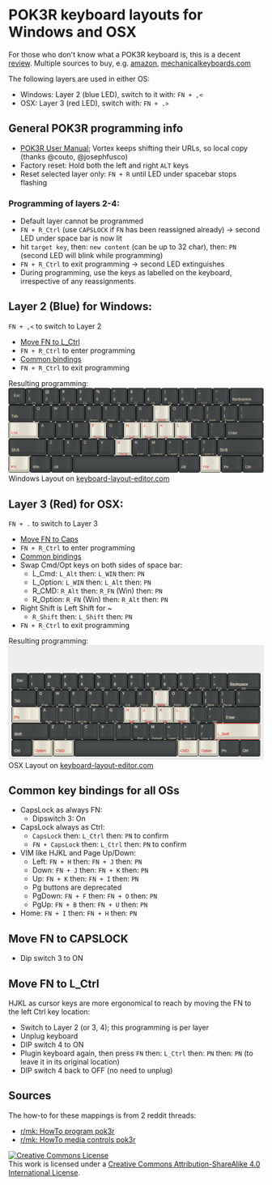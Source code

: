 # POK3R keyboard layouts for Windows and OSX
For those who don't know what a POK3R keyboard is, this is a decent [review](https://www.youtube.com/watch?v=8wjW-Or1jg8).
Multiple sources to buy, e.g. [amazon](http://smile.amazon.com/Mechanical-Keyboard-Keycaps-Cherry-Mx-Blue/dp/B00OFM51L2/), [mechanicalkeyboards.com](https://mechanicalkeyboards.com/shop/index.php?l=product_detail&p=1233)

The following layers are used in either OS:
* Windows: Layer 2 (blue LED), switch to it with: `FN + ,<`
* OSX: Layer 3 (red LED), switch with: `FN + .>`

## General POK3R programming info
* [POK3R User Manual](files\POK3R.User.Manual.V1.5.pdf); Vortex keeps shifting their URLs, so local copy (thanks @couto, @josephfusco)
* Factory reset: Hold both the left and right `ALT` keys
* Reset selected layer only: `FN + R` until LED under spacebar stops flashing

### Programming of layers 2-4:
* Default layer cannot be programmed
* `FN + R_Ctrl`  (use `CAPSLOCK` if `FN` has been reassigned already) -> second LED under space bar is now lit
* hit `target key`, then: `new content` (can be up to 32 char), then: `PN` (second LED will blink while programming)
* `FN + R_Ctrl` to exit programming -> second LED extinguishes
* During programming, use the keys as labelled on the keyboard, irrespective of any reassignments

## Layer 2 (Blue) for Windows:
`FN + ,<` to switch to Layer 2
* [Move FN to L_Ctrl](#Move_FN)
* `FN + R_Ctrl` to enter programming
* [Common bindings](#common_bindings)
* `FN + R_Ctrl` to exit programming

Resulting programming:
![Windows layout](img/layout-windows.png)
Windows Layout on [keyboard-layout-editor.com](http://www.keyboard-layout-editor.com/##@_name=Pok3r%20Layer%203%20for%20Windows&author=davidjenni&notes=See%20%5Bgithub%5D(https%2F:%2F%2F%2F%2Fgithub.com%2F%2Fdavidjenni%2F%2Fpok3r-layouts)%3B&@_y:1.5&c=%233c4041&t=%23aba18b&p=DCS&a:5%3B&=%0A%0A%0A%0A%60%20~%0A%0AEsc&_a:4%3B&=!%0A1%0A%0A%0AF1&=%2F@%0A2%0A%0A%0AF2&=%23%0A3%0A%0A%0AF3&=$%0A4%0A%0A%0AF4&=%25%0A5%0A%0A%0AF5&=%5E%0A6%0A%0A%0AF6&=%2F&%0A7%0A%0A%0AF7&=*%0A8%0A%0A%0AF8&=(%0A9%0A%0A%0AF9&=)%0A0%0A%0A%0AF10&=%2F_%0A-%0A%0A%0AF11&=+%0A%2F=%0A%0A%0AF12&_w:2%3B&=%0ABackspace%0A%0A%0ADel%3B&@_w:1.5%3B&=%0ATab&=Q&=W&=E&=R%0A%0A%0A%0AReset&=T%0A%0A%0A%0A15ms&=Y%0A%0A%0A%0ACal&=U%0A%0A%0A%0APgUp&_c=%23c7c3b5&t=%23ba1312%3B&=I%0A%0A%0A%0AHome&_c=%233c4041&t=%23aba18b%3B&=O%0A%0A%0A%0APgDn&=P%0A%0A%0A%0APrtSc&=%7B%0A%5B%0A%0A%0AScrlk&=%7D%0A%5D%0A%0A%0APause&_w:1.5%3B&=%7C%0A%5C%3B&@_c=%23c7c3b5&t=%23ba1312&w:1.25&w2:1.75%3B&=%0ACtrl&_x:0.5&c=%233c4041&t=%23aba18b%3B&=A&=S&=D&_c=%23c7c3b5&t=%23ba1312%3B&=F%0A%0A%0A%0APgDn&_c=%233c4041&t=%23aba18b%3B&=G%0A%0A%0A%0A0.1s&_c=%23c7c3b5&t=%23ba1312%3B&=H%0A%0A%0A%0ALeft&=J%0A%0A%0A%0ADown&=K%0A%0A%0A%0AUp&=L%0A%0A%0A%0ARight&_c=%233c4041&t=%23aba18b%3B&=%2F:%0A%2F%3B%0A%0A%0AIns&=%22%0A'%0A%0A%0ADel&_w:2.25%3B&=%0AEnter%3B&@_w:2.25%3B&=%0AShift&=Z&=X&=C&=V&_c=%23c7c3b5&t=%23ba1312%3B&=B%0A%0A%0A%0APgUp&_c=%233c4041&t=%23aba18b%3B&=N%0A%0A%0A%0AEnd&=M%0A%0A%0A%0ADefault&=%3C%0A,%0A%0A%0ALayer%202&=%3E%0A.%0A%0A%0ALayer%203&=%3F%0A%2F%2F%0A%0A%0ALayer%204&_w:2.75%3B&=%0AShift%3B&@_c=%23c7c3b5&t=%23ba1312&w:1.25%3B&=%0AFN&_c=%233c4041&t=%23aba18b&w:1.25%3B&=%0AWin&_w:1.25%3B&=%0AAlt&_p=DCS%20SPACE&w:6.25%3B&=&_p=DCS&w:1.25%3B&=%0AAlt&_c=%23c7c3b5&t=%23ba1312&w:1.25%3B&=%0AWin&_c=%233c4041&t=%23aba18b&w:1.25%3B&=%0APn&_w:1.25%3B&=%0ACtrl)

## Layer 3 (Red) for OSX:
`FN + .` to switch to Layer  3
* [Move FN to Caps](#Move_FN_CAPS)
* `FN + R_Ctrl` to enter programming
* [Common bindings](#common_bindings)
* Swap Cmd/Opt keys on both sides of space bar:
  * L_Cmd: `L_Alt` then: `L_WIN` then: `PN`
  * L_Option: `L_WIN` then: `L_Alt` then: `PN`
  * R_CMD: `R_Alt` then: `R_FN` (Win) then: `PN`
  * R_Option: `R_FN` (Win) then: `R_Alt` then: `PN`
* Right Shift is Left Shift for ~
  * `R_Shift` then: `L_Shift` then: `PN`
* `FN + R_Ctrl` to exit programming

Resulting programming:
![OSX layout](img/layout-osx.png)
OSX Layout on [keyboard-layout-editor.com](http://www.keyboard-layout-editor.com/#/gists/020d740c7833e703ac1da1d7f36df583)

## <a name="common_bindings"></a>Common key bindings for all OSs
* CapsLock as always FN:
  * Dipswitch 3: On
* CapsLock always as Ctrl:
  * `CapsLock` then: `L_Ctrl` then: `PN` to confirm
  * `FN + CapsLock` then: `L_Ctrl` then: `PN` to confirm
* VIM like HJKL and Page Up/Down:
  * Left: `FN + H` then: `FN + J` then: `PN`
  * Down: `FN + J` then: `FN + K` then: `PN`
  * Up: `FN + K` then: `FN + I` then: `PN`
  * Pg buttons are deprecated
  * PgDown: `FN + F` then: `FN + O` then: `PN`
  * PgUp: `FN + B` then: `FN + U` then: `PN`
* Home: `FN + I` then: `FN + H` then: `PN`

## <a name="Move_FN_CAPS"></a>Move FN to CAPSLOCK
* Dip switch 3 to ON

## <a name="Move_FN"></a>Move FN to L_Ctrl
HJKL as cursor keys are more ergonomical to reach by moving the FN to the left Ctrl key location:
* Switch to Layer 2 (or 3, 4); this programming is per layer
* Unplug keyboard
* DIP switch 4 to ON
* Plugin keyboard again, then press `FN` then: `L_Ctrl` then: `PN` then: `PN` (to leave it in its original location)
* DIP switch 4 back to OFF (no need to unplug)

## Sources
The how-to for these mappings is from 2 reddit threads:
* [r/mk: HowTo program pok3r](http://www.reddit.com/r/MechanicalKeyboards/comments/35uy60/guide_howto_program_your_pok3r_programming_layers/)
* [r/mk: HowTo media controls pok3r](http://www.reddit.com/r/MechanicalKeyboards/comments/37j3sx/guide_modification_pok3r_media_volume_controls_hw/)

<a rel="license" href="http://creativecommons.org/licenses/by-sa/4.0/"><img alt="Creative Commons License" style="border-width:0" src="https://i.creativecommons.org/l/by-sa/4.0/88x31.png" /></a><br />This work is licensed under a <a rel="license" href="http://creativecommons.org/licenses/by-sa/4.0/">Creative Commons Attribution-ShareAlike 4.0 International License</a>.
